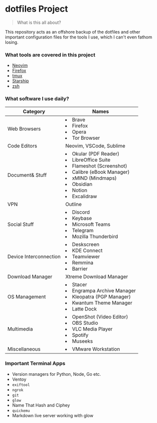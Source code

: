 # dotfiles Project
> What is this all about?

This repository acts as an offshore backup of the dotfiles and other important configuration files for the tools I use, which I can't even fathom losing. 

### What tools are covered in this project
- [Neovim](./neovim/README.md)
- [Firefox](./firefox/README.md)
- [tmux](./tmux/README.md)
- [Starship](./starship/README.md)
- [zsh](./zsh/README.md)

### What software I use daily?

Category | Names
-|-
Web Browsers | <li>Brave <li>Firefox <li>Opera <li>Tor Browser
Code Editors | Neovim, VSCode, Sublime
Document& Stuff | <li> Okular (PDF Reader) <li>LibreOffice Suite <li>Flameshot (Screenshot) <li> Calibre (eBook Manager) <li>xMIND (Mindmaps) <li>Obsidian <li>Notion <li>Excalidraw
VPN | Outline
Social Stuff | <li>Discord <li>Keybase <li>Microsoft Teams <li>Telegram <li>Mozilla Thunderbird
Device Interconnection | <li>Deskscreen <li>KDE Connect <li>Teamviewer <li>Remmina <li>Barrier
Download Manager | Xtreme Download Manager
OS Management | <li>Stacer <li>Engrampa Archive Manager <li>Kleopatra (PGP Manager) <li>Kwantum Theme Manager <li>Latte Dock
Multimedia | <li>OpenShot (Video Editor) <li>OBS Studio <li>VLC Media Player<li>Spotify <li>Museeks
Miscellaneous | <li>VMware Workstation

### Important Terminal Apps

- Version managers for Python, Node, Go etc.
- Ventoy
- `exiftool`
- `ngrok`
- `git`
- `glow`
- Name That Hash and Ciphey
- `quickemu`
- Markdown live server working with glow
